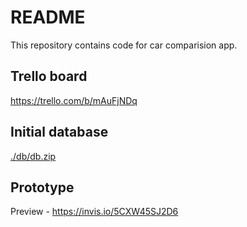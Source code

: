 # README

This repository contains code for car comparision app.

## Trello board

<https://trello.com/b/mAuFjNDq>

## Initial database

[./db/db.zip](./db/db.zip)

## Prototype

Preview - <https://invis.io/5CXW45SJ2D6>
